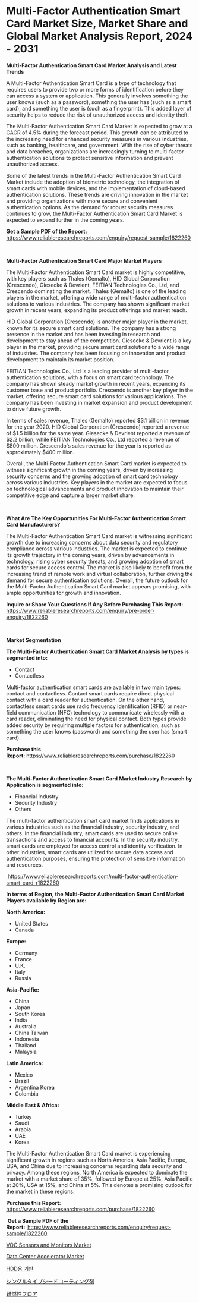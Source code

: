 <p><h1>Multi-Factor Authentication Smart Card Market Size, Market Share and Global Market Analysis Report, 2024 - 2031</h1></p><p><strong>Multi-Factor Authentication Smart Card Market Analysis and Latest Trends</strong></p>
<p><p>A Multi-Factor Authentication Smart Card is a type of technology that requires users to provide two or more forms of identification before they can access a system or application. This generally involves something the user knows (such as a password), something the user has (such as a smart card), and something the user is (such as a fingerprint). This added layer of security helps to reduce the risk of unauthorized access and identity theft.</p><p>The Multi-Factor Authentication Smart Card Market is expected to grow at a CAGR of 4.5% during the forecast period. This growth can be attributed to the increasing need for enhanced security measures in various industries, such as banking, healthcare, and government. With the rise of cyber threats and data breaches, organizations are increasingly turning to multi-factor authentication solutions to protect sensitive information and prevent unauthorized access.</p><p>Some of the latest trends in the Multi-Factor Authentication Smart Card Market include the adoption of biometric technology, the integration of smart cards with mobile devices, and the implementation of cloud-based authentication solutions. These trends are driving innovation in the market and providing organizations with more secure and convenient authentication options. As the demand for robust security measures continues to grow, the Multi-Factor Authentication Smart Card Market is expected to expand further in the coming years.</p></p>
<p><strong>Get a Sample PDF of the Report:&nbsp;</strong> <a href="https://www.reliableresearchreports.com/enquiry/request-sample/1822260">https://www.reliableresearchreports.com/enquiry/request-sample/1822260</a></p>
<p>&nbsp;</p>
<p><strong>Multi-Factor Authentication Smart Card Major Market Players</strong></p>
<p><p>The Multi-Factor Authentication Smart Card market is highly competitive, with key players such as Thales (Gemalto), HID Global Corporation (Crescendo), Giesecke & Devrient, FEITIAN Technologies Co., Ltd, and Crescendo dominating the market. Thales (Gemalto) is one of the leading players in the market, offering a wide range of multi-factor authentication solutions to various industries. The company has shown significant market growth in recent years, expanding its product offerings and market reach.</p><p>HID Global Corporation (Crescendo) is another major player in the market, known for its secure smart card solutions. The company has a strong presence in the market and has been investing in research and development to stay ahead of the competition. Giesecke & Devrient is a key player in the market, providing secure smart card solutions to a wide range of industries. The company has been focusing on innovation and product development to maintain its market position.</p><p>FEITIAN Technologies Co., Ltd is a leading provider of multi-factor authentication solutions, with a focus on smart card technology. The company has shown steady market growth in recent years, expanding its customer base and product portfolio. Crescendo is another key player in the market, offering secure smart card solutions for various applications. The company has been investing in market expansion and product development to drive future growth.</p><p>In terms of sales revenue, Thales (Gemalto) reported $3.1 billion in revenue for the year 2020. HID Global Corporation (Crescendo) reported a revenue of $1.5 billion for the same year. Giesecke & Devrient reported a revenue of $2.2 billion, while FEITIAN Technologies Co., Ltd reported a revenue of $800 million. Crescendo's sales revenue for the year is reported as approximately $400 million.</p><p>Overall, the Multi-Factor Authentication Smart Card market is expected to witness significant growth in the coming years, driven by increasing security concerns and the growing adoption of smart card technology across various industries. Key players in the market are expected to focus on technological advancements and product innovation to maintain their competitive edge and capture a larger market share.</p></p>
<p>&nbsp;</p>
<p><strong>What Are The Key Opportunities For Multi-Factor Authentication Smart Card Manufacturers?</strong></p>
<p><p>The Multi-Factor Authentication Smart Card market is witnessing significant growth due to increasing concerns about data security and regulatory compliance across various industries. The market is expected to continue its growth trajectory in the coming years, driven by advancements in technology, rising cyber security threats, and growing adoption of smart cards for secure access control. The market is also likely to benefit from the increasing trend of remote work and virtual collaboration, further driving the demand for secure authentication solutions. Overall, the future outlook for the Multi-Factor Authentication Smart Card market appears promising, with ample opportunities for growth and innovation.</p></p>
<p><strong>Inquire or Share Your Questions If Any Before Purchasing This Report:</strong> <a href="https://www.reliableresearchreports.com/enquiry/pre-order-enquiry/1822260">https://www.reliableresearchreports.com/enquiry/pre-order-enquiry/1822260</a></p>
<p>&nbsp;</p>
<p><strong>Market Segmentation</strong></p>
<p><strong>The Multi-Factor Authentication Smart Card Market Analysis by types is segmented into:</strong></p>
<p><ul><li>Contact</li><li>Contactless</li></ul></p>
<p><p>Multi-factor authentication smart cards are available in two main types: contact and contactless. Contact smart cards require direct physical contact with a card reader for authentication. On the other hand, contactless smart cards use radio frequency identification (RFID) or near-field communication (NFC) technology to communicate wirelessly with a card reader, eliminating the need for physical contact. Both types provide added security by requiring multiple factors for authentication, such as something the user knows (password) and something the user has (smart card).</p></p>
<p><strong>Purchase this Report:&nbsp;</strong><a href="https://www.reliableresearchreports.com/purchase/1822260">https://www.reliableresearchreports.com/purchase/1822260</a></p>
<p>&nbsp;</p>
<p><strong>The Multi-Factor Authentication Smart Card Market Industry Research by Application is segmented into:</strong></p>
<p><ul><li>Financial Industry</li><li>Security Industry</li><li>Others</li></ul></p>
<p><p>The multi-factor authentication smart card market finds applications in various industries such as the financial industry, security industry, and others. In the financial industry, smart cards are used to secure online transactions and access to financial accounts. In the security industry, smart cards are employed for access control and identity verification. In other industries, smart cards are utilized for secure data access and authentication purposes, ensuring the protection of sensitive information and resources.</p></p>
<p><a href="https://www.reliableresearchreports.com/multi-factor-authentication-smart-card-r1822260">&nbsp;https://www.reliableresearchreports.com/multi-factor-authentication-smart-card-r1822260</a></p>
<p><strong>In terms of Region, the Multi-Factor Authentication Smart Card Market Players available by Region are:</strong></p>
<p>
    <p> <strong> North America: </strong>
        <ul>
            <li>United States</li>
            <li>Canada</li>
        </ul>
        </p> 
    <p> <strong> Europe: </strong>
        <ul>
            <li>Germany</li>
            <li>France</li>
            <li>U.K.</li>
            <li>Italy</li>
            <li>Russia</li>
        </ul>
        </p> 
    <p> <strong> Asia-Pacific: </strong>
        <ul>
            <li>China</li>
            <li>Japan</li>
            <li>South Korea</li>
            <li>India</li>
            <li>Australia</li>
            <li>China Taiwan</li>
            <li>Indonesia</li>
            <li>Thailand</li>
            <li>Malaysia</li>
        </ul>
        </p> 
    <p> <strong> Latin America: </strong>
        <ul>
            <li>Mexico</li>
            <li>Brazil</li>
            <li>Argentina Korea</li>
            <li>Colombia</li>
        </ul>
        </p> 
    <p> <strong> Middle East & Africa: </strong>
        <ul>
            <li>Turkey</li>
            <li>Saudi</li>
            <li>Arabia</li>
            <li>UAE</li>
            <li>Korea</li>
        </ul>
    </p>
    </p>
<p><p>The Multi-Factor Authentication Smart Card market is experiencing significant growth in regions such as North America, Asia Pacific, Europe, USA, and China due to increasing concerns regarding data security and privacy. Among these regions, North America is expected to dominate the market with a market share of 35%, followed by Europe at 25%, Asia Pacific at 20%, USA at 15%, and China at 5%. This denotes a promising outlook for the market in these regions.</p></p>
<p><strong>Purchase this Report: </strong><a href="https://www.reliableresearchreports.com/purchase/1822260">https://www.reliableresearchreports.com/purchase/1822260</a></p>
<p>&nbsp;<strong>Get a Sample PDF of the Report:&nbsp;&nbsp;</strong><a href="https://www.reliableresearchreports.com/enquiry/request-sample/1822260">https://www.reliableresearchreports.com/enquiry/request-sample/1822260</a></p>
<p><strong></strong></p>
<p><p><a href="https://github.com/NorbertYates/Market-Research-Report-List-5/blob/main/voc-sensors-and-monitors-market.md">VOC Sensors and Monitors Market</a></p><p><a href="https://github.com/itulahketika112/Market-Research-Report-List-1/blob/main/data-center-accelerator-market.md">Data Center Accelerator Market</a></p><p><a href="https://github.com/PercyHagernes9778/Market-Research-Report-List-2/blob/main/6163328157678.md">HDD용 기판</a></p><p><a href="https://github.com/SimeonBode1/Market-Research-Report-List-1/blob/main/1258761148421.md">シングルタイプシードコーティング剤</a></p><p><a href="https://github.com/leigh4852023/Market-Research-Report-List-1/blob/main/1862996148420.md">難燃性フロア</a></p></p>